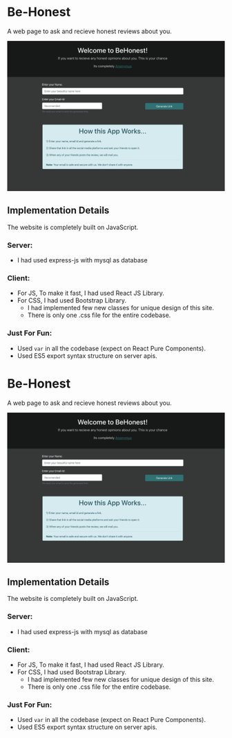 # Be-Honest

A web page to ask and recieve honest reviews about you.

![image](./screens/index.png)

## Implementation Details

The website is completely built on JavaScript.

### Server:

- I had used express-js with mysql as database

### Client:

- For JS, To make it fast, I had used React JS Library.
- For CSS, I had used Bootstrap Library.
  - I had implemented few new classes for unique design of this site.
  - There is only one .css file for the entire codebase.

### Just For Fun:

- Used `var` in all the codebase (expect on React Pure Components).
- Used ES5 export syntax structure on server apis.

# Be-Honest

A web page to ask and recieve honest reviews about you.

![image](./screens/index.png)

## Implementation Details

The website is completely built on JavaScript.

### Server:

- I had used express-js with mysql as database

### Client:

- For JS, To make it fast, I had used React JS Library.
- For CSS, I had used Bootstrap Library.
  - I had implemented few new classes for unique design of this site.
  - There is only one .css file for the entire codebase.

### Just For Fun:

- Used `var` in all the codebase (expect on React Pure Components).
- Used ES5 export syntax structure on server apis.
